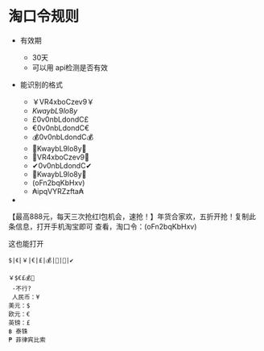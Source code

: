 # 淘口令规则
- 有效期
	- 30天
	- 可以用 api检测是否有效
- 能识别的格式
	- ￥VR4xboCzev9￥
	- $KwaybL9lo8y$
	- £0v0nbLdondC£
	- €0v0nbLdondC€
	- 💰0v0nbLdondC💰
	- 🎵KwaybL9lo8y🔑
	- 📱VR4xboCzev9📱
	- ✔0v0nbLdondC✔
	- 🔑KwaybL9lo8y🎵
	- (oFn2bqKbHxv)
	- ₳ipqVYRZzfta₳
 
 
 
 
 -
 
 【最高888元，每天三次抢红I包机会，速抢！】年货合家欢，五折开抢！复制此条信息，打开手机淘宝即可 查看，淘口令：(oFn2bqKbHxv)

这也能打开
 
```
$|《|￥|€|£|💰|🎵|📱|✔

￥$€£💰🎵
 -不行?
 人民币：¥
美元：$
欧元：€
英镑：£
฿ 泰铢
₱ 菲律宾比索
```

 